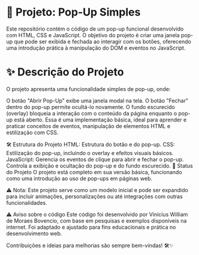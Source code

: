 # 📂 Projeto: Pop-Up Simples
Este repositório contém o código de um pop-up funcional desenvolvido com HTML, CSS e JavaScript. O objetivo do projeto é criar uma janela pop-up que pode ser exibida e fechada ao interagir com os botões, oferecendo uma introdução prática à manipulação do DOM e eventos no JavaScript.

# ✨ Descrição do Projeto
O projeto apresenta uma funcionalidade simples de pop-up, onde:

O botão "Abrir Pop-Up" exibe uma janela modal na tela.
O botão "Fechar" dentro do pop-up permite ocultá-lo novamente.
O fundo escurecido (overlay) bloqueia a interação com o conteúdo da página enquanto o pop-up está aberto.
Essa é uma implementação básica, ideal para aprender e praticar conceitos de eventos, manipulação de elementos HTML e estilização com CSS.

🛠️ Estrutura do Projeto
HTML: Estrutura do botão e do pop-up.
CSS: Estilização do pop-up, incluindo o overlay e efeitos visuais básicos.
JavaScript:
Gerencia os eventos de clique para abrir e fechar o pop-up.
Controla a exibição e ocultação do pop-up e do fundo escurecido.
🚀 Status do Projeto
O projeto está completo em sua versão básica, funcionando como uma introdução ao uso de pop-ups em páginas web.

⚠️ Nota: Este projeto serve como um modelo inicial e pode ser expandido para incluir animações, personalizações ou até integrações com outras funcionalidades.

⚠️ Aviso sobre o código
Este código foi desenvolvido por Vinícius William de Moraes Bovencio, com base em pesquisas e exemplos disponíveis na internet. Foi adaptado e ajustado para fins educacionais e prática no desenvolvimento web.

Contribuições e ideias para melhorias são sempre bem-vindas! 🛠️✨
